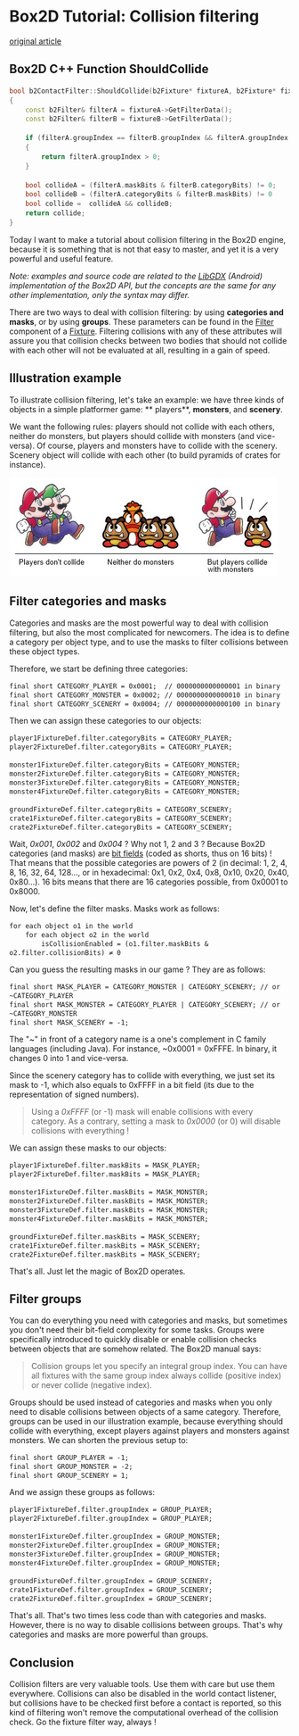 Box2D Tutorial: Collision filtering
===================================
[original article](https://www.aurelienribon.com/post/2011-07-box2d-tutorial-collision-filtering)

Box2D C++ Function ShouldCollide
--------------------

```cpp
bool b2ContactFilter::ShouldCollide(b2Fixture* fixtureA, b2Fixture* fixtureB)
{
    const b2Filter& filterA = fixtureA->GetFilterData();
    const b2Filter& filterB = fixtureB->GetFilterData();

    if (filterA.groupIndex == filterB.groupIndex && filterA.groupIndex != 0)
    {
        return filterA.groupIndex > 0;
    }

    bool collideA = (filterA.maskBits & filterB.categoryBits) != 0;
    bool collideB = (filterA.categoryBits & filterB.maskBits) != 0
    bool collide =  collideA && collideB;
    return collide;
}
```

Today I want to make a tutorial about collision filtering in the Box2D engine, because it is something that is not that
easy to master, and yet it is a very powerful and useful feature.

_Note: examples and source code are related to the [LibGDX](http://libgdx.badlogicgames.com/) (Android) implementation
of the Box2D API, but the concepts are the same for any other implementation, only the syntax may differ._

There are two ways to deal with collision filtering: by using **categories and masks**, or by using **groups**. These
parameters can be found in
the [Filter](http://code.google.com/p/libgdx/source/browse/trunk/gdx/src/com/badlogic/gdx/physics/box2d/Filter.java)
component of
a [Fixture](http://code.google.com/p/libgdx/source/browse/trunk/gdx/src/com/badlogic/gdx/physics/box2d/Fixture.java).
Filtering collisions with any of these attributes will assure you that collision checks between two bodies that should
not collide with each other will not be evaluated at all, resulting in a gain of speed.

Illustration example
--------------------

To illustrate collision filtering, let's take an example: we have three kinds of objects in a simple platformer game: **
players**, **monsters**, and **scenery**.

We want the following rules: players should not collide with each others, neither do monsters, but players should
collide with monsters (and vice-versa). Of course, players and monsters have to collide with the scenery. Scenery object
will collide with each other (to build pyramids of crates for instance).

![alt text](box2d-tutorial-collision-filtering-1.jpg "Title")

Filter categories and masks
---------------------------

Categories and masks are the most powerful way to deal with collision filtering, but also the most complicated for
newcomers. The idea is to define a category per object type, and to use the masks to filter collisions between these
object types.

Therefore, we start be defining three categories:

    final short CATEGORY_PLAYER = 0x0001;  // 0000000000000001 in binary
    final short CATEGORY_MONSTER = 0x0002; // 0000000000000010 in binary
    final short CATEGORY_SCENERY = 0x0004; // 0000000000000100 in binary

Then we can assign these categories to our objects:

    player1FixtureDef.filter.categoryBits = CATEGORY_PLAYER;
    player2FixtureDef.filter.categoryBits = CATEGORY_PLAYER;
    
    monster1FixtureDef.filter.categoryBits = CATEGORY_MONSTER;
    monster2FixtureDef.filter.categoryBits = CATEGORY_MONSTER;
    monster3FixtureDef.filter.categoryBits = CATEGORY_MONSTER;
    monster4FixtureDef.filter.categoryBits = CATEGORY_MONSTER;
    
    groundFixtureDef.filter.categoryBits = CATEGORY_SCENERY;
    crate1FixtureDef.filter.categoryBits = CATEGORY_SCENERY;
    crate2FixtureDef.filter.categoryBits = CATEGORY_SCENERY;

Wait, _0x001_, _0x002_ and _0x004_ ? Why not 1, 2 and 3 ? Because Box2D categories (and masks)
are [bit fields](http://en.wikipedia.org/wiki/Bit_field) (coded as shorts, thus on 16 bits) ! That means that the
possible categories are powers of 2 (in decimal: 1, 2, 4, 8, 16, 32, 64, 128..., or in hexadecimal: 0x1, 0x2, 0x4, 0x8,
0x10, 0x20, 0x40, 0x80...). 16 bits means that there are 16 categories possible, from 0x0001 to 0x8000.

Now, let's define the filter masks. Masks work as follows:

    for each object o1 in the world
        for each object o2 in the world
            isCollisionEnabled = (o1.filter.maskBits & o2.filter.collisionBits) ≠ 0

Can you guess the resulting masks in our game ? They are as follows:

    final short MASK_PLAYER = CATEGORY_MONSTER | CATEGORY_SCENERY; // or ~CATEGORY_PLAYER
    final short MASK_MONSTER = CATEGORY_PLAYER | CATEGORY_SCENERY; // or ~CATEGORY_MONSTER
    final short MASK_SCENERY = -1;

The "~" in front of a category name is a one's complement in C family languages (including Java). For instance, ~0x0001
= 0xFFFE. In binary, it changes 0 into 1 and vice-versa.

Since the scenery category has to collide with everything, we just set its mask to -1, which also equals to 0xFFFF in a
bit field (its due to the representation of signed numbers).

> Using a _0xFFFF_ (or -1) mask will enable collisions with every category. As a contrary, setting a mask to _0x0000_ (or 0) will disable collisions with everything !

We can assign these masks to our objects:

    player1FixtureDef.filter.maskBits = MASK_PLAYER;
    player2FixtureDef.filter.maskBits = MASK_PLAYER;
    
    monster1FixtureDef.filter.maskBits = MASK_MONSTER;
    monster2FixtureDef.filter.maskBits = MASK_MONSTER;
    monster3FixtureDef.filter.maskBits = MASK_MONSTER;
    monster4FixtureDef.filter.maskBits = MASK_MONSTER;
    
    groundFixtureDef.filter.maskBits = MASK_SCENERY;
    crate1FixtureDef.filter.maskBits = MASK_SCENERY;
    crate2FixtureDef.filter.maskBits = MASK_SCENERY;

That's all. Just let the magic of Box2D operates.

Filter groups
-------------

You can do everything you need with categories and masks, but sometimes you don't need their bit-field complexity for
some tasks. Groups were specifically introduced to quickly disable or enable collision checks between objects that are
somehow related. The Box2D manual says:

> Collision groups let you specify an integral group index. You can have all fixtures with the same group index always collide (positive index) or never collide (negative index).

Groups should be used instead of categories and masks when you only need to disable collisions between objects of a same
category. Therefore, groups can be used in our illustration example, because everything should collide with everything,
except players against players and monsters against monsters. We can shorten the previous setup to:

    final short GROUP_PLAYER = -1;
    final short GROUP_MONSTER = -2;
    final short GROUP_SCENERY = 1;

And we assign these groups as follows:

    player1FixtureDef.filter.groupIndex = GROUP_PLAYER;
    player2FixtureDef.filter.groupIndex = GROUP_PLAYER;
    
    monster1FixtureDef.filter.groupIndex = GROUP_MONSTER;
    monster2FixtureDef.filter.groupIndex = GROUP_MONSTER;
    monster3FixtureDef.filter.groupIndex = GROUP_MONSTER;
    monster4FixtureDef.filter.groupIndex = GROUP_MONSTER;
    
    groundFixtureDef.filter.groupIndex = GROUP_SCENERY;
    crate1FixtureDef.filter.groupIndex = GROUP_SCENERY;
    crate2FixtureDef.filter.groupIndex = GROUP_SCENERY;

That's all. That's two times less code than with categories and masks. However, there is no way to disable collisions
between groups. That's why categories and masks are more powerful than groups.

Conclusion
----------

Collision filters are very valuable tools. Use them with care but use them everywhere. Collisions can also be disabled
in the world contact listener, but collisions have to be checked first before a contact is reported, so this kind of
filtering won't remove the computational overhead of the collision check. Go the fixture filter way, always !
